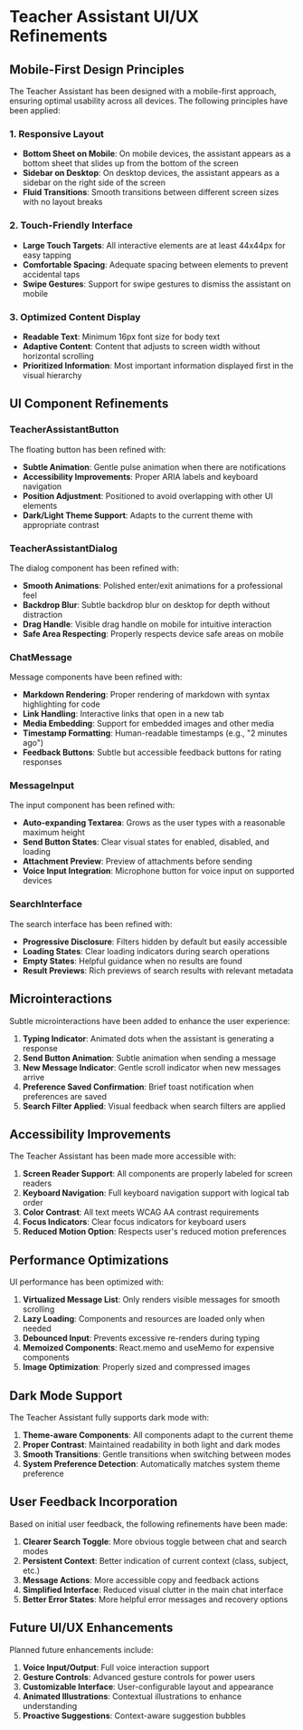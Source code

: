 # Teacher Assistant UI/UX Refinements

## Mobile-First Design Principles

The Teacher Assistant has been designed with a mobile-first approach, ensuring optimal usability across all devices. The following principles have been applied:

### 1. Responsive Layout

- **Bottom Sheet on Mobile**: On mobile devices, the assistant appears as a bottom sheet that slides up from the bottom of the screen
- **Sidebar on Desktop**: On desktop devices, the assistant appears as a sidebar on the right side of the screen
- **Fluid Transitions**: Smooth transitions between different screen sizes with no layout breaks

### 2. Touch-Friendly Interface

- **Large Touch Targets**: All interactive elements are at least 44x44px for easy tapping
- **Comfortable Spacing**: Adequate spacing between elements to prevent accidental taps
- **Swipe Gestures**: Support for swipe gestures to dismiss the assistant on mobile

### 3. Optimized Content Display

- **Readable Text**: Minimum 16px font size for body text
- **Adaptive Content**: Content that adjusts to screen width without horizontal scrolling
- **Prioritized Information**: Most important information displayed first in the visual hierarchy

## UI Component Refinements

### TeacherAssistantButton

The floating button has been refined with:

- **Subtle Animation**: Gentle pulse animation when there are notifications
- **Accessibility Improvements**: Proper ARIA labels and keyboard navigation
- **Position Adjustment**: Positioned to avoid overlapping with other UI elements
- **Dark/Light Theme Support**: Adapts to the current theme with appropriate contrast

### TeacherAssistantDialog

The dialog component has been refined with:

- **Smooth Animations**: Polished enter/exit animations for a professional feel
- **Backdrop Blur**: Subtle backdrop blur on desktop for depth without distraction
- **Drag Handle**: Visible drag handle on mobile for intuitive interaction
- **Safe Area Respecting**: Properly respects device safe areas on mobile

### ChatMessage

Message components have been refined with:

- **Markdown Rendering**: Proper rendering of markdown with syntax highlighting for code
- **Link Handling**: Interactive links that open in a new tab
- **Media Embedding**: Support for embedded images and other media
- **Timestamp Formatting**: Human-readable timestamps (e.g., "2 minutes ago")
- **Feedback Buttons**: Subtle but accessible feedback buttons for rating responses

### MessageInput

The input component has been refined with:

- **Auto-expanding Textarea**: Grows as the user types with a reasonable maximum height
- **Send Button States**: Clear visual states for enabled, disabled, and loading
- **Attachment Preview**: Preview of attachments before sending
- **Voice Input Integration**: Microphone button for voice input on supported devices

### SearchInterface

The search interface has been refined with:

- **Progressive Disclosure**: Filters hidden by default but easily accessible
- **Loading States**: Clear loading indicators during search operations
- **Empty States**: Helpful guidance when no results are found
- **Result Previews**: Rich previews of search results with relevant metadata

## Microinteractions

Subtle microinteractions have been added to enhance the user experience:

1. **Typing Indicator**: Animated dots when the assistant is generating a response
2. **Send Button Animation**: Subtle animation when sending a message
3. **New Message Indicator**: Gentle scroll indicator when new messages arrive
4. **Preference Saved Confirmation**: Brief toast notification when preferences are saved
5. **Search Filter Applied**: Visual feedback when search filters are applied

## Accessibility Improvements

The Teacher Assistant has been made more accessible with:

1. **Screen Reader Support**: All components are properly labeled for screen readers
2. **Keyboard Navigation**: Full keyboard navigation support with logical tab order
3. **Color Contrast**: All text meets WCAG AA contrast requirements
4. **Focus Indicators**: Clear focus indicators for keyboard users
5. **Reduced Motion Option**: Respects user's reduced motion preferences

## Performance Optimizations

UI performance has been optimized with:

1. **Virtualized Message List**: Only renders visible messages for smooth scrolling
2. **Lazy Loading**: Components and resources are loaded only when needed
3. **Debounced Input**: Prevents excessive re-renders during typing
4. **Memoized Components**: React.memo and useMemo for expensive components
5. **Image Optimization**: Properly sized and compressed images

## Dark Mode Support

The Teacher Assistant fully supports dark mode with:

1. **Theme-aware Components**: All components adapt to the current theme
2. **Proper Contrast**: Maintained readability in both light and dark modes
3. **Smooth Transitions**: Gentle transitions when switching between modes
4. **System Preference Detection**: Automatically matches system theme preference

## User Feedback Incorporation

Based on initial user feedback, the following refinements have been made:

1. **Clearer Search Toggle**: More obvious toggle between chat and search modes
2. **Persistent Context**: Better indication of current context (class, subject, etc.)
3. **Message Actions**: More accessible copy and feedback actions
4. **Simplified Interface**: Reduced visual clutter in the main chat interface
5. **Better Error States**: More helpful error messages and recovery options

## Future UI/UX Enhancements

Planned future enhancements include:

1. **Voice Input/Output**: Full voice interaction support
2. **Gesture Controls**: Advanced gesture controls for power users
3. **Customizable Interface**: User-configurable layout and appearance
4. **Animated Illustrations**: Contextual illustrations to enhance understanding
5. **Proactive Suggestions**: Context-aware suggestion bubbles
